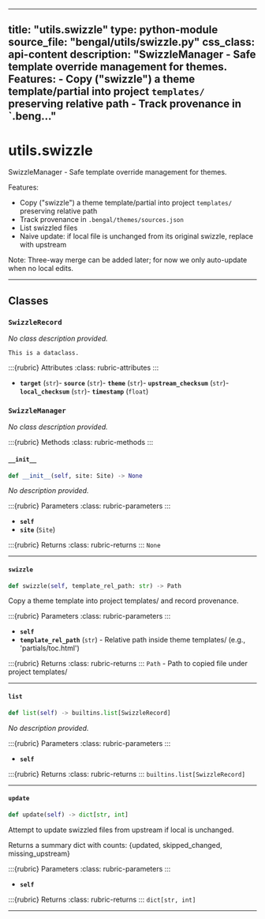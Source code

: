 
---
title: "utils.swizzle"
type: python-module
source_file: "bengal/utils/swizzle.py"
css_class: api-content
description: "SwizzleManager - Safe template override management for themes.  Features: - Copy ("swizzle") a theme template/partial into project `templates/` preserving relative path - Track provenance in `.beng..."
---

# utils.swizzle

SwizzleManager - Safe template override management for themes.

Features:
- Copy ("swizzle") a theme template/partial into project `templates/` preserving relative path
- Track provenance in `.bengal/themes/sources.json`
- List swizzled files
- Naive update: if local file is unchanged from its original swizzle, replace with upstream

Note: Three-way merge can be added later; for now we only auto-update when no local edits.

---

## Classes

### `SwizzleRecord`


*No class description provided.*

```{info}
This is a dataclass.
```

:::{rubric} Attributes
:class: rubric-attributes
:::
- **`target`** (`str`)- **`source`** (`str`)- **`theme`** (`str`)- **`upstream_checksum`** (`str`)- **`local_checksum`** (`str`)- **`timestamp`** (`float`)



### `SwizzleManager`


*No class description provided.*




:::{rubric} Methods
:class: rubric-methods
:::
#### `__init__`
```python
def __init__(self, site: Site) -> None
```

*No description provided.*



:::{rubric} Parameters
:class: rubric-parameters
:::
- **`self`**
- **`site`** (`Site`)

:::{rubric} Returns
:class: rubric-returns
:::
`None`




---
#### `swizzle`
```python
def swizzle(self, template_rel_path: str) -> Path
```

Copy a theme template into project templates/ and record provenance.



:::{rubric} Parameters
:class: rubric-parameters
:::
- **`self`**
- **`template_rel_path`** (`str`) - Relative path inside theme templates/ (e.g., 'partials/toc.html')

:::{rubric} Returns
:class: rubric-returns
:::
`Path` - Path to copied file under project templates/




---
#### `list`
```python
def list(self) -> builtins.list[SwizzleRecord]
```

*No description provided.*



:::{rubric} Parameters
:class: rubric-parameters
:::
- **`self`**

:::{rubric} Returns
:class: rubric-returns
:::
`builtins.list[SwizzleRecord]`




---
#### `update`
```python
def update(self) -> dict[str, int]
```

Attempt to update swizzled files from upstream if local is unchanged.

Returns a summary dict with counts: {updated, skipped_changed, missing_upstream}



:::{rubric} Parameters
:class: rubric-parameters
:::
- **`self`**

:::{rubric} Returns
:class: rubric-returns
:::
`dict[str, int]`




---
